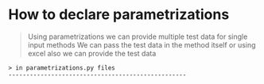 # How to declare parametrizations
  > Using parametrizations we can provide multiple test data for single input methods
  > We can pass the test data in the method itself or using excel also we can provide the test data

    > in parametrizations.py files
    --------------------------------------------------
    
  
